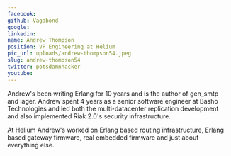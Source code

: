 ```yaml
---
facebook: 
github: Vagabond
google: 
linkedin: 
name: Andrew Thompson
position: VP Engineering at Helium
pic_url: uploads/andrew-thompson54.jpeg
slug: andrew-thompson54
twitter: potsdamnhacker
youtube: 
---
```

<p>Andrew&#39;s been writing Erlang for 10 years and is the author of gen_smtp and lager. Andrew spent 4 years as a senior software engineer at Basho Technologies and led both the multi-datacenter replication development and also implemented Riak 2.0&#39;s security infrastructure.</p>

<p>At Helium Andrew&#39;s worked on Erlang based routing infrastructure, Erlang based gateway firmware, real embedded firmware and just about everything else.</p>
